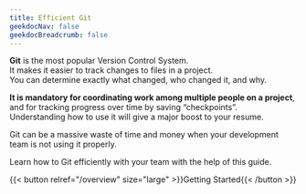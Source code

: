 ```yaml
---
title: Efficient Git
geekdocNav: false
geekdocBreadcrumb: false
---
```


**Git** is the most popular Version Control System.  
It makes it easier to track changes to files in a project.  
You can determine exactly what changed, who changed it, and why.

**It is mandatory for coordinating work among multiple people on a project**, and for tracking progress over time by saving “checkpoints”.  
Understanding how to use it will give a major boost to your resume.

Git can be a massive waste of time and money when your development team is not using it properly.

Learn how to Git efficiently with your team with the help of this guide.

{{< button relref="/overview" size="large" >}}Getting Started{{< /button >}}
